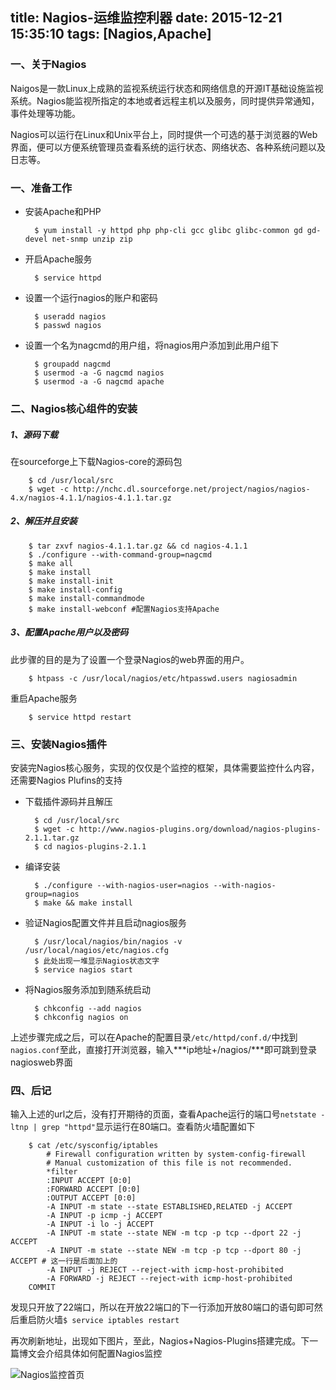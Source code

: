 title: Nagios-运维监控利器
date: 2015-12-21 15:35:10
tags: [Nagios,Apache]
---

### 一、关于Nagios ###

Naigos是一款Linux上成熟的监视系统运行状态和网络信息的开源IT基础设施监视系统。Nagios能监视所指定的本地或者远程主机以及服务，同时提供异常通知，事件处理等功能。

Nagios可以运行在Linux和Unix平台上，同时提供一个可选的基于浏览器的Web界面，便可以方便系统管理员查看系统的运行状态、网络状态、各种系统问题以及日志等。

<!--more-->
### 一、准备工作 ###

* 安装Apache和PHP
		

		$ yum install -y httpd php php-cli gcc glibc glibc-common gd gd-devel net-snmp unzip zip

* 开启Apache服务


		$ service httpd


* 设置一个运行nagios的账户和密码


		$ useradd nagios
		$ passwd nagios


* 设置一个名为nagcmd的用户组，将nagios用户添加到此用户组下


		$ groupadd nagcmd
		$ usermod -a -G nagcmd nagios
		$ usermod -a -G nagcmd apache


### 二、Nagios核心组件的安装 ###

##### 1、源码下载 #####

在sourceforge上下载Nagios-core的源码包

		$ cd /usr/local/src
		$ wget -c http://nchc.dl.sourceforge.net/project/nagios/nagios-4.x/nagios-4.1.1/nagios-4.1.1.tar.gz


##### 2、解压并且安装 #####


		$ tar zxvf nagios-4.1.1.tar.gz && cd nagios-4.1.1
		$ ./configure --with-command-group=nagcmd
		$ make all
		$ make install 
		$ make install-init
		$ make install-config
		$ make install-commandmode
		$ make install-webconf #配置Nagios支持Apache 

##### 3、配置Apache用户以及密码 #####

此步骤的目的是为了设置一个登录Nagios的web界面的用户。


		$ htpass -c /usr/local/nagios/etc/htpasswd.users nagiosadmin

重启Apache服务

		$ service httpd restart


### 三、安装Nagios插件 ###


安装完Nagios核心服务，实现的仅仅是个监控的框架，具体需要监控什么内容，还需要Nagios Plufins的支持

* 下载插件源码并且解压


		$ cd /usr/local/src
		$ wget -c http://www.nagios-plugins.org/download/nagios-plugins-2.1.1.tar.gz
		$ cd nagios-plugins-2.1.1

* 编译安装


		$ ./configure --with-nagios-user=nagios --with-nagios-group=nagios
		$ make && make install

* 验证Nagios配置文件并且启动nagios服务


		$ /usr/local/nagios/bin/nagios -v /usr/local/nagios/etc/nagios.cfg
		$ 此处出现一堆显示Nagios状态文字
		$ service nagios start

* 将Nagios服务添加到随系统启动


		$ chkconfig --add nagios
		$ chkconfig nagios on 

上述步骤完成之后，可以在Apache的配置目录`/etc/httpd/conf.d/`中找到`nagios.conf`至此，直接打开浏览器，输入***ip地址+/nagios/***即可跳到登录nagiosweb界面

### 四、后记 ###

输入上述的url之后，没有打开期待的页面，查看Apache运行的端口号`netstate -ltnp | grep "httpd"`显示运行在80端口。查看防火墙配置如下

		$ cat /etc/sysconfig/iptables
			# Firewall configuration written by system-config-firewall
			# Manual customization of this file is not recommended.
			*filter
			:INPUT ACCEPT [0:0]
			:FORWARD ACCEPT [0:0]
			:OUTPUT ACCEPT [0:0]
			-A INPUT -m state --state ESTABLISHED,RELATED -j ACCEPT
			-A INPUT -p icmp -j ACCEPT
			-A INPUT -i lo -j ACCEPT
			-A INPUT -m state --state NEW -m tcp -p tcp --dport 22 -j ACCEPT
			-A INPUT -m state --state NEW -m tcp -p tcp --dport 80 -j ACCEPT # 这一行是后面加上的
			-A INPUT -j REJECT --reject-with icmp-host-prohibited
			-A FORWARD -j REJECT --reject-with icmp-host-prohibited
		COMMIT

发现只开放了22端口，所以在开放22端口的下一行添加开放80端口的语句即可然后重启防火墙`$ service iptables restart`

再次刷新地址，出现如下图片，至此，Nagios+Nagios-Plugins搭建完成。下一篇博文会介绍具体如何配置Nagios监控

![Nagios监控首页](http://7xpdnd.com1.z0.glb.clouddn.com/nagios.png)